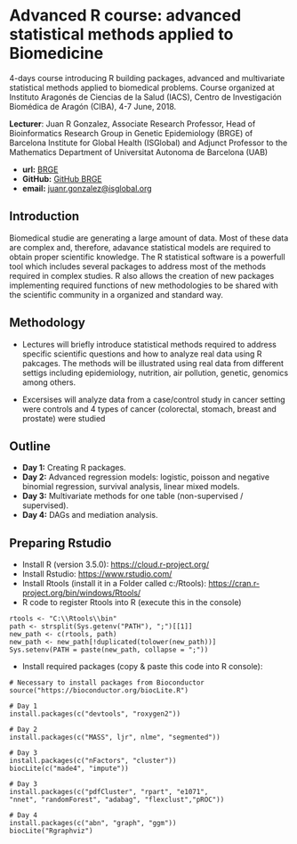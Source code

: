 # Advanced R course: advanced statistical methods applied to Biomedicine

4-days course introducing R building packages, advanced and multivariate statistical methods applied to biomedical problems. 
Course organized at Instituto Aragonés de Ciencias de la Salud (IACS), Centro de Investigación Biomédica de Aragón (CIBA), 
4-7 June, 2018.


**Lecturer**: Juan R Gonzalez, Associate Research Professor, Head of Bioinformatics Research Group in Genetic Epidemiology (BRGE) of
Barcelona Institute for Global Health (ISGlobal) and Adjunct Professor to the Mathematics 
Department of Universitat Autonoma de Barcelona (UAB)

- **url:** [BRGE](http://brge.isglobal.org)
- **GitHub:** [GitHub BRGE](https://github.com/isglobal-brge)
- **email:** juanr.gonzalez@isglobal.org

## Introduction

Biomedical studie are generating a large amount of data. Most of these data are complex and, therefore, adavance statistical
models are required to obtain proper scientific knowledge. The R statistical software is a powerfull tool which includes several
packages to address most of the methods required in complex studies. R also allows the creation of new packages implementing
required functions of new methodologies to be shared with the scientific community in a organized and standard way.

## Methodology

- Lectures will briefly introduce statistical methods required to address specific scientific questions and how to analyze 
real data using R pakcages. The methods will be illustrated using real data from different settigs including epidemiology, 
nutrition, air pollution, genetic, genomics among others. 

- Excersises will analyze data from a case/control study in cancer setting were controls and 4 types of cancer (colorectal, stomach, breast and prostate) were studied
  

## Outline

- **Day 1:** Creating R packages.
- **Day 2:** Advanced regression models: logistic, poisson and negative binomial regression, survival analysis, linear mixed models.
- **Day 3:** Multivariate methods for one table (non-supervised / supervised).
- **Day 4:** DAGs and mediation analysis.

## Preparing Rstudio

- Install R (version 3.5.0): https://cloud.r-project.org/
- Install Rstudio: https://www.rstudio.com/
- Install Rtools (install it in a Folder called c:/Rtools): https://cran.r-project.org/bin/windows/Rtools/
- R code to register Rtools into R (execute this in the console)

```
rtools <- "C:\\Rtools\\bin"
path <- strsplit(Sys.getenv("PATH"), ";")[[1]] 
new_path <- c(rtools, path) 
new_path <- new_path[!duplicated(tolower(new_path))] 
Sys.setenv(PATH = paste(new_path, collapse = ";"))
```
- Install required packages (copy & paste this code into R console): 

```
# Necessary to install packages from Bioconductor
source("https://bioconductor.org/biocLite.R")

# Day 1
install.packages(c("devtools", "roxygen2"))

# Day 2
install.packages(c("MASS", ljr", nlme", "segmented"))

# Day 3
install.packages(c("nFactors", "cluster"))
biocLite(c("made4", "impute"))

# Day 3
install.packages(c("pdfCluster", "rpart", "e1071",
"nnet", "randomForest", "adabag", "flexclust","pROC"))

# Day 4
install.packages(c("abn", "graph", "ggm"))
biocLite("Rgraphviz")
```
